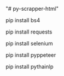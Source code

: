 "# py-scrapper-html" 


pip install bs4

pip install requests

pip install selenium

pip install pyppeteer

pip install pythainlp

